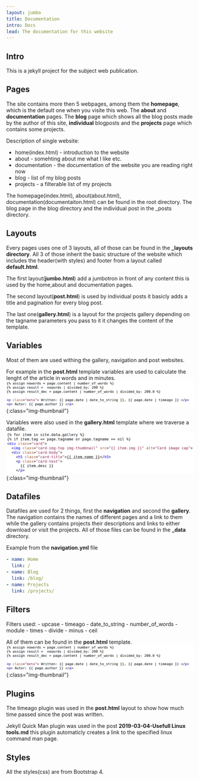 ```yaml
---
layout: jumbo
title: Documentation
intro: Docs
lead: The documentation for this website
---
```

<h2>Intro</h2>
This is a jekyll project for the subject web publication.

<h2>Pages</h2>
<p>
  The site contains more then 5 webpages, among them the <b>homepage</b>, which
  is the default one when you visite this web. The <b>about</b> and
  <b>documentation</b> pages. The <b>blog</b> page which shows all the blog posts made
  by the author of this site, <b>individual</b> blogposts and the <b>projects</b> page
  which contains some projects.
</p>

Description of single website:
- home(index.html) - introduction to the website
- about - somehting about me what I like etc.
- documentation - the documentation of the website you are reading
  right now
- blog - list of my blog posts
- projects - a filterable list of my projects

<p>
  The homepage(index.html), about(about.html), documentation(documentaiton.html) can be found in the root directory. The blog page in the blog directory and the individual post in the _posts directory. 
</p>

<h2>Layouts</h2>
<p>
  Every pages uses one of 3 layouts, all of those can be found in the
  <b>_layouts directory</b>. All 3 of those inherit the basic structure of
  the website which includes the header(with styles) and footer from a
  layout called <b>default.html</b>.
  
  The first layout(<b>jumbo.html</b>) add a jumbotron in front of any content this is used by the home,about and documentation pages.

  The second layout(<b>post.html</b>) is used by individual posts it basicly adds a title and pagination for every blog post.

  The last one(<b>gallery.html</b>) is a layout for the projects gallery depending on the tagname parameters you pass to it it changes the content of the template.
</p>

<h2>Variables</h2>
<p>
  Most of them are used withing the gallery, navigation and post
  websites.
</p>

For example in the <b>post.html</b> template variables are used to calculate the
lenght of the article in words and in minutes.
![var1](/assets/images/doc_var1.png){:class="img-thumbnail"}

Variables were also used in the <b>gallery.html</b> template where we traverse a
datafile.
![var2](/assets/images/doc_var2.png){:class="img-thumbnail"}

<h2>Datafiles</h2>
<p>
  Datafiles are used for 2 things, first the <b>navigation</b> and second the
  <b>gallery</b>. The navigation contains the names of different pages and a
  link to them while the gallery contains projects their descriptions
  and links to either download or visit the projects. All of those
  files can be found in the <b>_data</b> directory.
</p>

Example from the <b>navigation.yml</b> file
```yml
- name: Home
  link: /
- name: Blog
  link: /blog/
- name: Projects
  link: /projects/
```

<h2>Filters</h2>
Filters used:
-  upcase
-  timeago
-  date_to_string
-  number_of_words
-  module
-  times
-  divide
-  minus
-  ceil

All of them can be found in the <b>post.html</b> template.
![var1](/assets/images/doc_var1.png){:class="img-thumbnail"}

<h2>Plugins</h2>
<p>
	The timeago plugin was used in the <b>post.html</b> layout to show how
	much time passed since the post was written. 
<p>
</p>
	Jekyll Quick Man plugin was used in the post <b>2019-03-04-Usefull
	Linux tools.md</b> this plugin automaticly creates a link to the
	specified linux command man page.
</p>

<h2>Styles</h2>
<p>
All the styles(css) are from Bootstrap 4.
</p>
